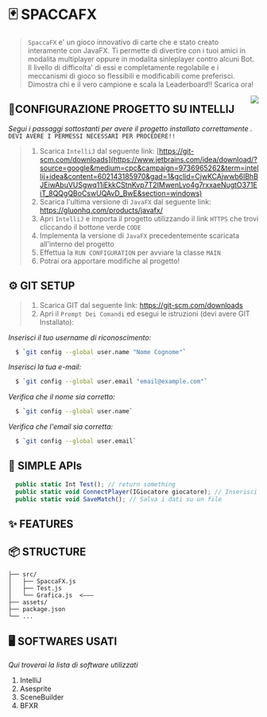# 🃏 SPACCAFX
> `SpaccaFX` e' un gioco innovativo di carte che e stato creato interamente con JavaFX. Ti permette di divertire con i tuoi amici in modalita multiplayer oppure in modalita sinleplayer contro alcuni Bot. Il livello di difficolta' di essi e completamente regolabile e i meccanismi di gioco so flessibili e modificabili come preferisci. Dimostra chi e il vero campione e scala la Leaderboard!! Scarica ora! 

<img src="https://img.itch.zone/aW1hZ2UvNjY4MTMyLzM2Mjc4OTYuanBn/original/tlGXkV.jpg" align="right" />

## 📝CONFIGURAZIONE PROGETTO SU INTELLIJ
_Segui i passaggi sottostanti per avere il progetto installato correttamente ._ `DEVI AVERE I PERMESSI NECESSARI PER PROCEDERE!!`

> 1. Scarica `IntelliJ` dal seguente link: [https://git-scm.com/downloads](https://www.jetbrains.com/idea/download/?source=google&medium=cpc&campaign=9736965262&term=intellij+idea&content=602143185970&gad=1&gclid=CjwKCAjwwb6lBhBJEiwAbuVUSgwq11iEkkCStnKvp7T2IMwenLvo4g7rxxaeNugtO371EiT_8QQgQBoCswUQAvD_BwE&section=windows)
> 2. Scarica l'ultima versione di `JavaFX` dal seguente link: https://gluonhq.com/products/javafx/
> 3. Apri `IntelliJ` e importa il progetto utilizzando il link `HTTPS` che trovi cliccando il bottone verde `CODE`
> 4. Implementa la versione di `JavaFX` precedentemente scaricata all'interno del progetto
> 5. Effettua la `RUN CONFIGURATION` per avviare la classe `MAIN`
> 6. Potrai ora apportare modifiche al progetto!

## ⚙️ GIT SETUP
> 1. Scarica GIT dal seguente link: https://git-scm.com/downloads
> 2. Apri il `Prompt Dei Comandi` ed esegui le istruzioni (devi avere GIT Installato):

_Inserisci il tuo username di riconoscimento:_
```sh
  $ `git config --global user.name "Nome Cognome"`
```
_Inserisci la tua e-mail:_
```sh
  $ `git config --global user.email "email@example.com"`
```
_Verifica che il nome sia corretto:_
```sh
  $ `git config --global user.name`
```
_Verifica che l'email sia corretta:_
```sh
  $ `git config --global user.email`
```

## 🤖 SIMPLE APIs
```js
  public static Int Test(); // return something
  public static void ConnectPlayer(IGiocatore giocatore); // Inserisci il giocatore nella partita
  public static void SaveMatch(); // Salva i dati su un file
```
## ✨ FEATURES

## 📦 STRUCTURE

```
├── src/
│   ├── SpaccaFX.js
│   ├── Test.js
│   └── Grafica.js  <–––
├── assets/
├── package.json
└── ...
```

## 🖥️ SOFTWARES USATI
_Qui troverai la lista di software utilizzati_
1. IntelliJ
2. Asesprite
3. SceneBuilder
4. BFXR

